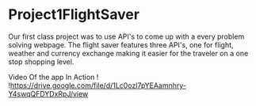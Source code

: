 # Project1FlightSaver
Our first class project was to use API's to come up with a every problem solving webpage. The flight saver features three API's, one for flight, weather and currency exchange making it easier for the traveler on a one stop shopping level. 

Video Of the app In Action ! 
!https://drive.google.com/file/d/1Lc0ozI7pYEAamnhry-Y4swqQFDYDxRpJ/view
<!https://youtu.be/F1O6b9IUvWY

